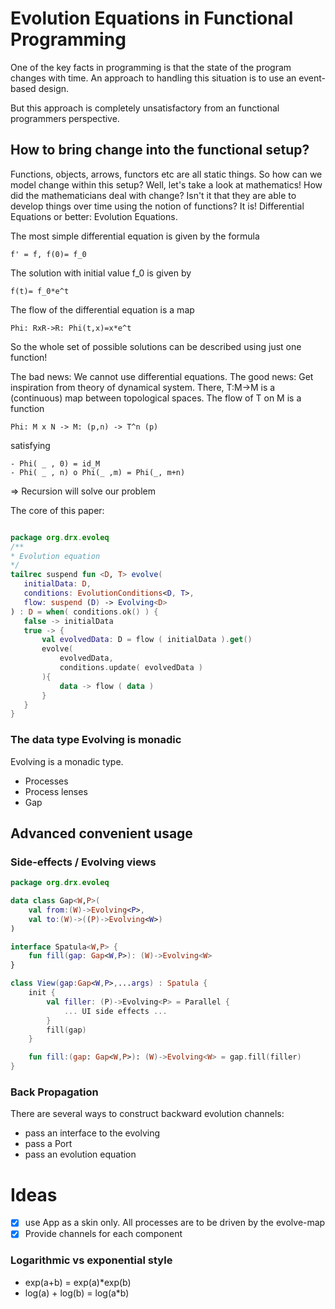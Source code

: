 # Evolution Equations in Functional Programming

One of the key facts in programming is that the state of the program changes with time.
An approach to handling this situation is to use an event-based design.

But this approach is completely unsatisfactory from an functional programmers perspective.



## How to bring change into the functional setup?
Functions, objects, arrows, functors etc are all static things. 
So how can we model change within this setup?
Well, let's take a look at mathematics! How did the mathematicians deal with change?
Isn't it that they are able to develop things over time using the notion of functions?
It is! Differential Equations or better: Evolution Equations.

The most simple differential equation is given by the formula 

```
f' = f, f(0)= f_0
```
 
 The solution with initial value f_0 is given by
 
 ```
 f(t)= f_0*e^t
 ```
 
 The flow of the differential equation is a map
 
 ```
 Phi: RxR->R: Phi(t,x)=x*e^t
 ```
 
 So the whole set of possible solutions can be described using just one function!

 The bad news: We cannot use differential equations.
 The good news: Get inspiration from theory of dynamical system. There, T:M->M is a (continuous) map between topological spaces.
 The flow of T on M is a function
 ```
 Phi: M x N -> M: (p,n) -> T^n (p)
 ```
 satisfying
 ```
 - Phi( _ , 0) = id_M
 - Phi( _ , n) o Phi(_ ,m) = Phi(_, m+n)
 ```

 => Recursion will solve our problem

 The core of this paper:
 
 ```kotlin

package org.drx.evoleq
/**
 * Evolution equation
 */
tailrec suspend fun <D, T> evolve(
    initialData: D,
    conditions: EvolutionConditions<D, T>,
    flow: suspend (D) -> Evolving<D>
) : D = when( conditions.ok() ) {
    false -> initialData
    true -> {
        val evolvedData: D = flow ( initialData ).get()
        evolve(
            evolvedData,
            conditions.update( evolvedData )
        ){
            data -> flow ( data )
        }
    }
}
```  

### The data type Evolving is monadic
Evolving is a monadic type.

- Processes
- Process lenses
- Gap

## Advanced convenient usage
### Side-effects / Evolving views

```kotlin
package org.drx.evoleq

data class Gap<W,P>(
    val from:(W)->Evolving<P>,
    val to:(W)->((P)->Evolving<W>)
)

interface Spatula<W,P> {
    fun fill(gap: Gap<W,P>): (W)->Evolving<W>
}

class View(gap:Gap<W,P>,...args) : Spatula {
    init {
        val filler: (P)->Evolving<P> = Parallel {
            ... UI side effects ...
        }
        fill(gap)
    }

    fun fill:(gap: Gap<W,P>): (W)->Evolving<W> = gap.fill(filler)
}

```



### Back Propagation

There are several ways to construct backward evolution channels:
- pass an interface to the evolving
- pass a Port
- pass an evolution equation 


# Ideas

- [x] use App as a skin only. All processes are to be driven by the evolve-map
- [x] Provide channels for each component

### Logarithmic vs exponential style
- exp(a+b) = exp(a)*exp(b)
- log(a) + log(b) = log(a*b)                




